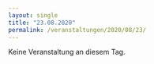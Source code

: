 ```yaml
---
layout: single
title: "23.08.2020"
permalink: /veranstaltungen/2020/08/23/
---
```


Keine Veranstaltung an diesem Tag.
